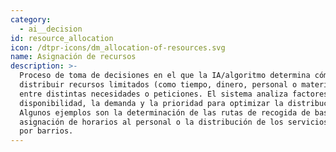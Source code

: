 ```yaml
---
category:
  - ai__decision
id: resource_allocation
icon: /dtpr-icons/dm_allocation-of-resources.svg
name: Asignación de recursos
description: >-
  Proceso de toma de decisiones en el que la IA/algoritmo determina cómo
  distribuir recursos limitados (como tiempo, dinero, personal o materiales)
  entre distintas necesidades o peticiones. El sistema analiza factores como la
  disponibilidad, la demanda y la prioridad para optimizar la distribución.
  Algunos ejemplos son la determinación de las rutas de recogida de basura, la
  asignación de horarios al personal o la distribución de los servicios públicos
  por barrios.
---
```


